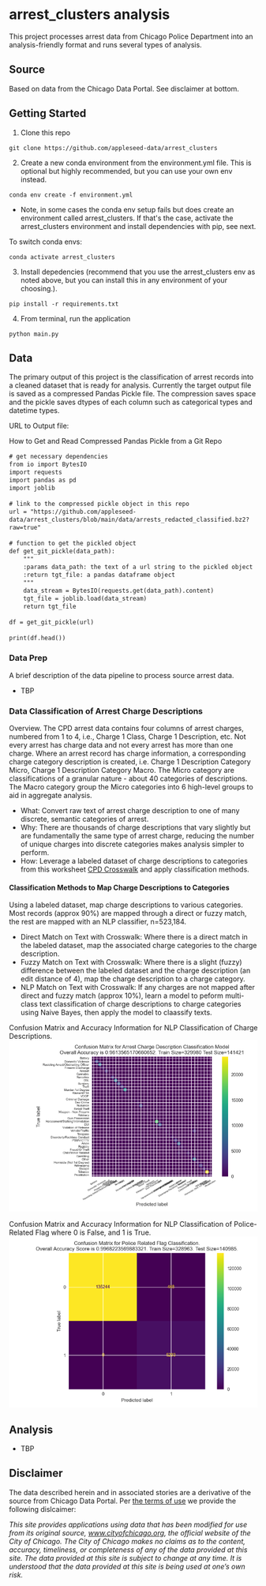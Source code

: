 # arrest_clusters analysis

This project processes arrest data from Chicago Police Department into an analysis-friendly format and runs several types of analysis. 


## Source

Based on data from the Chicago Data Portal. See disclaimer at bottom.

## Getting Started

1. Clone this repo

```terminal
git clone https://github.com/appleseed-data/arrest_clusters
```

2. Create a new conda environment from the environment.yml file. This is optional but highly recommended, but you can use your own env instead.

```terminal
conda env create -f environment.yml
```

* Note, in some cases the conda env setup fails but does create an environment called arrest_clusters. If that's the case, activate the arrest_clusters environment and install dependencies with pip, see next. 

To switch conda envs:
```terminal
conda activate arrest_clusters
```

3. Install depedencies (recommend that you use the arrest_clusters env as noted above, but you can install this in any environment of your choosing.).

```terminal
pip install -r requirements.txt
```

4. From terminal, run the application

```terminal
python main.py
```

## Data

The primary output of this project is the classification of arrest records into a cleaned dataset that is ready for analysis. Currently the target output file is saved as a compressed Pandas Pickle file. The compression saves space and the pickle saves dtypes of each column such as categorical types and datetime types.

URL to Output file: 

How to Get and Read Compressed Pandas Pickle from a Git Repo
```python3
# get necessary dependencies
from io import BytesIO
import requests
import pandas as pd
import joblib

# link to the compressed pickle object in this repo
url = "https://github.com/appleseed-data/arrest_clusters/blob/main/data/arrests_redacted_classified.bz2?raw=true"

# function to get the pickled object
def get_git_pickle(data_path):
    """
    :params data_path: the text of a url string to the pickled object
    :return tgt_file: a pandas dataframe object
    """
    data_stream = BytesIO(requests.get(data_path).content)
    tgt_file = joblib.load(data_stream)
    return tgt_file

df = get_git_pickle(url)

print(df.head())
```


### Data Prep

A brief description of the data pipeline to process source arrest data. 

* TBP 

  
### Data Classification of Arrest Charge Descriptions

Overview. The CPD arrest data contains four columns of arrest charges, numbered from 1 to 4, i.e., Charge 1 Class, Charge 1 Description, etc. Not every arrest has charge data and not every arrest has more than one charge. Where an arrest record has charge information, a corresponding charge category description is created, i.e. Charge 1 Description Category Micro, Charge 1 Description Category Macro. The Micro category are classifications of a granular nature - about 40 categories of descriptions. The Macro category group the Micro categories into 6 high-level groups to aid in aggregate analysis.

* What: Convert raw text of arrest charge description to one of many discrete, semantic categories of arrest. 
* Why: There are thousands of charge descriptions that vary slightly but are fundamentally the same type of arrest charge, reducing the number of unique charges into discrete categories makes analysis simpler to perform. 
* How: Leverage a labeled dataset of charge descriptions to categories from this worksheet [CPD Crosswalk](https://github.com/appleseed-data/arrest_clusters/blob/main/data/CPD_crosswalk_final.xlsx) and apply classification methods.

#### Classification Methods to Map Charge Descriptions to Categories

Using a labeled dataset, map charge descriptions to various categories. Most records (approx 90%) are mapped through a direct or fuzzy match, the rest are mapped with an NLP classifier, n=523,184. 

* Direct Match on Text with Crosswalk: Where there is a direct match in the labeled dataset, map the associated charge categories to the charge description.
* Fuzzy Match on Text with Crosswalk: Where there is a slight (fuzzy) difference between the labeled dataset and the charge description (an edit distance of 4), map the charge description to a charge category.
* NLP Match on Text with Crosswalk: If any charges are not mapped after direct and fuzzy match (approx 10%), learn a model to peform multi-class text classification of charge descriptions to charge categories using Naive Bayes, then apply the model to claassify texts.

Confusion Matrix and Accuracy Information for NLP Classification of Charge Descriptions.
![confusion matrix 1](models/arrest_charge_descr_confusion_matrix.png)

Confusion Matrix and Accuracy Information for NLP Classification of Police-Related Flag where 0 is False, and 1 is True.
![confusion matrix 1](models/arrest_police_related_confusion_matrix.png)

## Analysis

* TBP

## Disclaimer

The data described herein and in associated stories are a derivative of the source from Chicago Data Portal. Per [the terms of use](https://www.chicago.gov/city/en/narr/foia/data_disclaimer.html) we provide the following dislcaimer:

*This site provides applications using data that has been modified for use from its original source, www.cityofchicago.org, the official website of the City of Chicago.  The City of Chicago makes no claims as to the content, accuracy, timeliness, or completeness of any of the data provided at this site.  The data provided at this site is subject to change at any time.  It is understood that the data provided at this site is being used at one’s own risk.*


